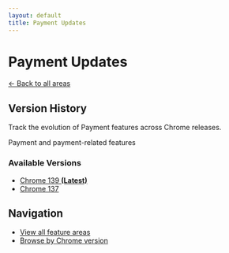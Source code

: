 ```yaml
---
layout: default
title: Payment Updates
---
```


# Payment Updates

[← Back to all areas](../)

## Version History

Track the evolution of Payment features across Chrome releases.

Payment and payment-related features



### Available Versions

- [Chrome 139 **(Latest)**](./chrome-139.html)
- [Chrome 137](./chrome-137.html)

## Navigation

- [View all feature areas](../)
- [Browse by Chrome version](../../versions/)
